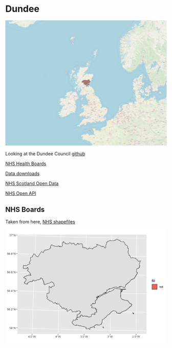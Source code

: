 Dundee
================

![](dundee2.png)

Looking at the Dundee Council
[github](https://github.com/DundeeCityCouncil)

[NHS Health
Boards](https://data.gov.uk/dataset/27d0fe5f-79bb-4116-aec9-a8e565ff756a/nhs-health-boards)

[Data
downloads](https://digital.nhs.uk/services/organisation-data-service/data-downloads)

[NHS Scotland Open Data](https://opendata.nhs.uk/home)

[NHS Open
API](https://www.england.nhs.uk/digitaltechnology/connecteddigitalsystems/interoperability/open-api/)

## NHS Boards

Taken from here, [NHS
shapefiles](https://data.gov.uk/dataset/27d0fe5f-79bb-4116-aec9-a8e565ff756a/nhs-health-boards)

![](index_files/figure-gfm/shapefiles-1.png)<!-- -->
